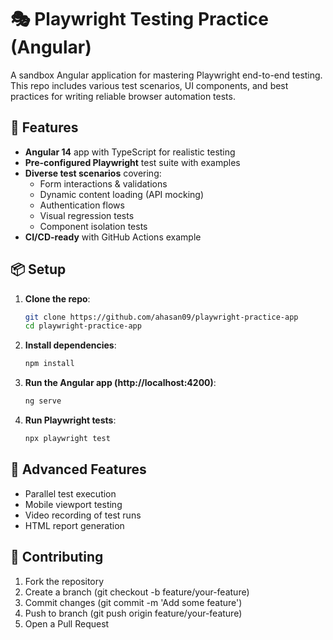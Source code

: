 # 🎭 Playwright Testing Practice (Angular)

A sandbox Angular application for mastering Playwright end-to-end testing. This repo includes various test scenarios, UI components, and best practices for writing reliable browser automation tests.

## 🚀 Features

- **Angular 14** app with TypeScript for realistic testing
- **Pre-configured Playwright** test suite with examples
- **Diverse test scenarios** covering:
  - Form interactions & validations
  - Dynamic content loading (API mocking)
  - Authentication flows
  - Visual regression tests
  - Component isolation tests
- **CI/CD-ready** with GitHub Actions example

## 📦 Setup

1. **Clone the repo**:
   ```bash
   git clone https://github.com/ahasan09/playwright-practice-app
   cd playwright-practice-app
   ```
2. **Install dependencies**:
   ```bash
   npm install
   ```
3. **Run the Angular app (http://localhost:4200)**:
   ```bash
   ng serve
   ```
2. **Run Playwright tests**:
   ```bash
   npx playwright test
   ```

## 🌟 Advanced Features
- Parallel test execution
- Mobile viewport testing
- Video recording of test runs
- HTML report generation

## 🤝 Contributing
1. Fork the repository
2. Create a branch (git checkout -b feature/your-feature)
3. Commit changes (git commit -m 'Add some feature')
4. Push to branch (git push origin feature/your-feature)
5. Open a Pull Request